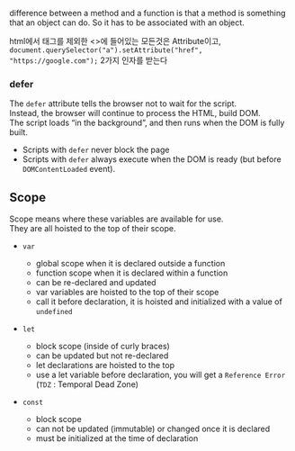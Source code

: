 difference between a method and a function is that a method is something that an object can do. So it has to be associated with an object.

html에서 태그를 제외한 <>에 들어있는 모든것은 Attribute이고,  
`document.querySelector("a").setAttribute("href", "https://google.com");` 2가지 인자를 받는다

### defer

The `defer` attribute tells the browser not to wait for the script.  
Instead, the browser will continue to process the HTML, build DOM.  
The script loads “in the background”, and then runs when the DOM is fully built.

- Scripts with `defer` never block the page
- Scripts with `defer` always execute when the DOM is ready (but before `DOMContentLoaded` event).

## Scope

Scope means where these variables are available for use.  
They are all hoisted to the top of their scope.

- `var`

  - global scope when it is declared outside a function
  - function scope when it is declared within a function
  - can be re-declared and updated
  - var variables are hoisted to the top of their scope
  - call it before declaration, it is hoisted and initialized with a value of `undefined`

- `let`

  - block scope (inside of curly braces)
  - can be updated but not re-declared
  - let declarations are hoisted to the top
  - use a let variable before declaration, you will get a `Reference Error` (`TDZ` : Temporal Dead Zone)

- `const`
  - block scope
  - can not be updated (immutable) or changed once it is declared
  - must be initialized at the time of declaration
